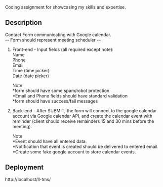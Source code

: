 Coding assignment for showcasing my skills and expertise. 

## Description

Contact Form communicating with Google calendar. \
-- Form should represent meeting scheduler --

1. Front-end - Input fields (all required except note): \
    Name \
    Phone \
    Email \
    Time (time picker) \
    Date (date picker)

    Note \
    *form should have some spam/robot protection. \
    *Email and Phone fields should have standard validation \
    *form should have success/fail messages

2. Back-end - After SUBMIT, the form will connect to the google calendar account via Google  calendar API, and create the calendar event with reminder (client should receive remainders 15 and 30 mins before the meeting).

    Note  \
   *Event should have all entered data. \
   *Notification that event is created should be delivered to entered email. \
   *Create some fake google account to store calendar events.

## Deployment
http://localhost/ll-tms/
